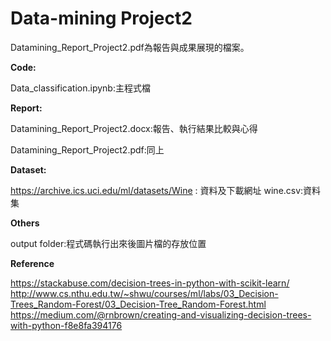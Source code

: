 # Data-mining Project2

Datamining_Report_Project2.pdf為報告與成果展現的檔案。

**Code:**


Data_classification.ipynb:主程式檔


**Report:**


Datamining_Report_Project2.docx:報告、執行結果比較與心得

Datamining_Report_Project2.pdf:同上

**Dataset:**


https://archive.ics.uci.edu/ml/datasets/Wine  : 資料及下載網址
wine.csv:資料集

**Others**


output folder:程式碼執行出來後圖片檔的存放位置

**Reference**


https://stackabuse.com/decision-trees-in-python-with-scikit-learn/
http://www.cs.nthu.edu.tw/~shwu/courses/ml/labs/03_Decision-Trees_Random-Forest/03_Decision-Tree_Random-Forest.html
https://medium.com/@rnbrown/creating-and-visualizing-decision-trees-with-python-f8e8fa394176
